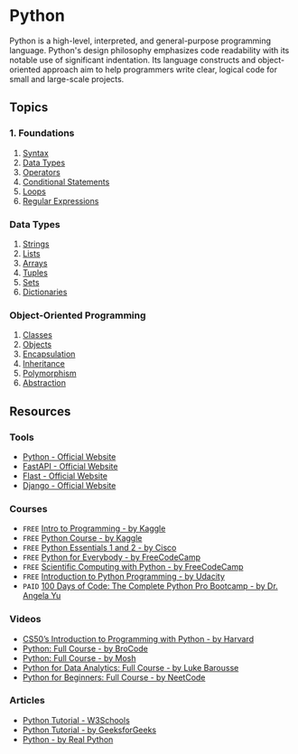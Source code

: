 # Python

Python is a high-level, interpreted, and general-purpose programming language. Python's design philosophy emphasizes code readability with its notable use of significant indentation. Its language constructs and object-oriented approach aim to help programmers write clear, logical code for small and large-scale projects.

## Topics

### 1. Foundations

1. [Syntax](./1-basics/1-syntax.py)
2. [Data Types](./1-basics/2-data-types.py)
3. [Operators](./1-basics/3-operators.py)
4. [Conditional Statements](./1-basics/4-conditionals.py)
5. [Loops](./1-basics/5-loops.py)
6. [Regular Expressions](./1-basics/6-regex.py)

### Data Types

1. [Strings](./2-data-types/1-strings.py)
2. [Lists](./2-data-types/2-lists.py)
3. [Arrays](./2-data-types/3-arrays.py)
4. [Tuples](./2-data-types/4-tuples.py)
5. [Sets](./2-data-types/5-sets.py)
6. [Dictionaries](./2-data-types/6-dicts.py)

### Object-Oriented Programming

1. [Classes](./3-oop/1-class.py)
2. [Objects](./3-oop/2-object.py)
3. [Encapsulation](./3-oop/3-encapsulation.py)
4. [Inheritance](./3-oop/4-inheritance.py)
5. [Polymorphism](./3-oop/5-polymorphism.py)
6. [Abstraction](./3-oop/6-abstraction.py)

## Resources

### Tools

- [Python - Official Website](https://www.python.org/)
- [FastAPI - Official Website](https://fastapi.tiangolo.com/)
- [Flast - Official Website](https://flask.palletsprojects.com/en/3.0.x/)
- [Django - Official Website](https://www.djangoproject.com/)

### Courses

- `FREE` [Intro to Programming - by Kaggle](https://www.kaggle.com/learn/intro-to-programming)
- `FREE` [Python Course - by Kaggle](https://www.kaggle.com/learn/python)
- `FREE` [Python Essentials 1 and 2 - by Cisco](https://www.netacad.com/learning-collections/python)
- `FREE` [Python for Everybody - by FreeCodeCamp](https://www.freecodecamp.org/learn/python-for-everybody/)
- `FREE` [Scientific Computing with Python - by FreeCodeCamp](https://www.freecodecamp.org/learn/scientific-computing-with-python/)
- `FREE` [Introduction to Python Programming - by Udacity](https://www.udacity.com/course/introduction-to-python--ud1110)
- `PAID` [100 Days of Code: The Complete Python Pro Bootcamp - by Dr. Angela Yu](https://www.udemy.com/course/100-days-of-code/)

### Videos

- [CS50’s Introduction to Programming with Python - by Harvard](https://youtu.be/nLRL_NcnK-4)
- [Python: Full Course - by BroCode](https://youtu.be/ix9cRaBkVe0)
- [Python: Full Course - by Mosh](https://youtu.be/_uQrJ0TkZlc)
- [Python for Data Analytics: Full Course - by Luke Barousse](https://youtu.be/wUSDVGivd-8)
- [Python for Beginners: Full Course - by NeetCode](https://youtu.be/s3KhqPjBPaQ)

### Articles

- [Python Tutorial - W3Schools](https://www.w3schools.com/python/)
- [Python Tutorial - by GeeksforGeeks](https://www.geeksforgeeks.org/python-programming-language-tutorial/)
- [Python - by Real Python](https://realpython.com/)
